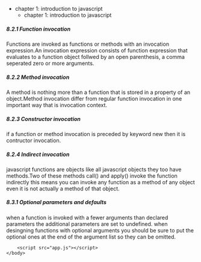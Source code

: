 <!DOCTYPE html>
<html lang="en">
    <head>
        <meta charset="UTF-8" />
        <meta http-equiv="X-UA-Compatible" content="IE=edge" />
        <meta name="viewport" content="width=device-width, initial-scale=1.0" />
        <link rel="stylesheet" href="style.css" />
        <title>My project</title>
    </head>
    <body>
        <div id="container">
            <div id="menu-container">
                <div id="menu">
                    <ul class="menu-content">
                        <li>
                            chapter 1: introduction to javascript
                            <ul>
                                <li>chapter 1: introduction to javascript</li>
                            </ul>
                        </li>
                    </ul>
                </div>
            </div>
            <div id="content-container">
                <div id="content">
                    <h5>8.2.1 Function invocation</h5>
                    <p>
                        Functions are invoked as functions or methods with an
                        invocation expression.An invocation expression consists
                        of function expression that evaluates to a function
                        object follwed by an open parenthesis, a comma seperated
                        zero or more arguments.
                    </p>
                    <h5>8.2.2 Method invocation</h5>
                    <p>
                        A method is nothing more than a function that is stored
                        in a property of an object.Method invocation differ from
                        regular function invocation in one important way that is
                        invocation context.
                    </p>
                    <h5>8.2.3 Constructor invocation</h5>
                    <p>
                        if a function or method invocation is preceded by
                        keyword new then it is contructor invocation.
                    </p>
                    <h5>8.2.4 Indirect invocation</h5>
                    <p>
                        javascript functions are objects like all javascript
                        objects they too have methods.Two of these methods
                        call() and apply() invoke the function indirectly this
                        means you can invoke any function as a method of any
                        object even it is not actually a method of that object.
                    </p>
                    <h5>8.3.1 Optional parameters and defaults</h5>
                    <p>
                        when a function is invoked with a fewer arguments than
                        declared parameters the additional parameters are set to
                        undefined. when desingning functions with optional
                        arguments you should be sure to put the optional ones at
                        the end of the argument list so they can be omitted.
                    </p>
                </div>
            </div>
        </div>

        <script src="app.js"></script>
    </body>

</html>
